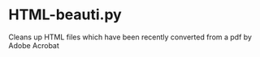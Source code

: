 # HTML-beauti.py
Cleans up HTML files which have been recently converted from a pdf by Adobe Acrobat